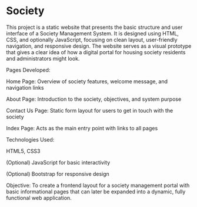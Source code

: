 # Society
This project is a static website that presents the basic structure and user interface of a Society Management System. It is designed using HTML, CSS, and optionally JavaScript, focusing on clean layout, user-friendly navigation, and responsive design. The website serves as a visual prototype that gives a clear idea of how a digital portal for housing society residents and administrators might look.

Pages Developed:

Home Page: Overview of society features, welcome message, and navigation links

About Page: Introduction to the society, objectives, and system purpose

Contact Us Page: Static form layout for users to get in touch with the society

Index Page: Acts as the main entry point with links to all pages

Technologies Used:

HTML5, CSS3

(Optional) JavaScript for basic interactivity

(Optional) Bootstrap for responsive design

Objective:
To create a frontend layout for a society management portal with basic informational pages that can later be expanded into a dynamic, fully functional web application.

